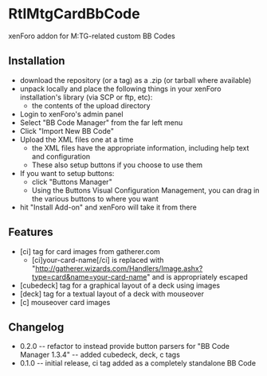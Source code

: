 RtlMtgCardBbCode
================

xenForo addon for M:TG-related custom BB Codes


Installation
-------------
- download the repository (or a tag) as a .zip (or tarball where available)
- unpack locally and place the following things in your xenForo installation's library (via SCP or ftp, etc):
  - the contents of the upload directory
- Login to xenForo's admin panel
- Select "BB Code Manager" from the far left menu
- Click "Import New BB Code"
- Upload the XML files one at a time
  - the XML files have the appropriate information, including help text and configuration
  - These also setup buttons if you choose to use them
- If you want to setup buttons:
  - click "Buttons Manager"
  - Using the Buttons Visual Configuration Management, you can drag in the various buttons to where you want
- hit "Install Add-on" and xenForo will take it from there


Features
--------------
- [ci] tag for card images from gatherer.com
  - [ci]your-card-name[/ci] is replaced with "http://gatherer.wizards.com/Handlers/Image.ashx?type=card&name=your-card-name" and is appropriately escaped
- [cubedeck] tag for a graphical layout of a deck using images
- [deck] tag for a textual layout of a deck with mouseover
- [c] mouseover card images



Changelog
--------------
- 0.2.0
-- refactor to instead provide button parsers for "BB Code Manager 1.3.4"
-- added cubedeck, deck, c tags
- 0.1.0
-- initial release, ci tag added as a completely standalone BB Code

